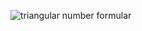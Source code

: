 ![triangular number formular](https://user-images.githubusercontent.com/38069530/39562610-e157555a-4eac-11e8-8951-e1933e230108.png)
